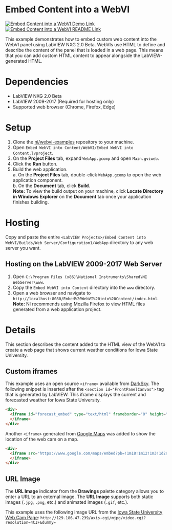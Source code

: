 # Embed Content into a WebVI
[![Embed Content into a WebVI Demo Link](https://img.shields.io/badge/Details-Demo_Link-green.svg)](https://ni.github.io/webvi-examples/Embed%20Content%20into%20Webvi/Builds/Web%20Server/Configuration1/WebApp/Main.html)
[![Embed Content into a WebVI README Link](https://img.shields.io/badge/Details-README_Link-orange.svg)](https://github.com/ni/webvi-examples/blob/master/Embed%20Content%20into%20Webvi/)

This example demonstrates how to embed custom web content into the WebVI panel using LabVIEW NXG 2.0 Beta. WebVIs use HTML to define and describe the content of the panel that is loaded in a web page. This means that you can add custom HTML content to appear alongside the LabVIEW-generated HTML.

# Dependencies
- LabVIEW NXG 2.0 Beta
- LabVIEW 2009-2017 (Required for hosting only)
- Supported web browser (Chrome, Firefox, Edge)

# Setup
1. Clone the [ni/webvi-examples](https://github.com/ni/webvi-examples) repository to your machine.
2. Open `Embed WebVI into Content/WebVI/Embed WebVI into Content.lvproject`.
3. On the **Project Files** tab, expand `WebApp.gcomp` and open `Main.gviweb`.
4. Click the **Run** button.
5. Build the web application.  
  a. On the **Project Files** tab, double-click `WebApp.gcomp` to open the web application component.  
  b. On the **Document** tab, click **Build**.  
**Note:** To view the build output on your machine, click **Locate Directory in Windows Explorer** on the **Document** tab once your application finishes building.
  
# Hosting
Copy and paste the entire `<LabVIEW Projects>/Embed Content into WebVI/Builds/Web Server/Configuration1/WebApp` directory to any web server you want.

## Hosting on the LabVIEW 2009-2017 Web Server
1. Open `C:\Program Files (x86)\National Instruments\Shared\NI WebServer\www`.
2. Copy the `Embed WebVI into Content` directory into the `www` directory.
3. Open a web browser and navigate to `http://localhost:8080/Embed%20WebVI%20into%20Content/index.html`.  
**Note:** NI recommends using Mozilla Firefox to view HTML files generated from a web application project. 


# Details
This section describes the content added to the HTML view of the WebVI to create a web page that shows current weather conditions for Iowa State University.

## Custom iframes
This example uses an open source `<iframe>` available from [DarkSky](https://blog.darksky.net/forecast-embeds/). The following snippet is inserted after the `<section id="FrontPanelCanvas">` tag that is generated by LabVIEW. This iframe displays the current and forecasted weather for Iowa State University.

```html
<div>
  <iframe id="forecast_embed" type="text/html" frameborder="0" height="245" width="50%" src="http://forecast.io/embed/#lat=42.025049&lon=-93.649156&name=Iowa State University">
  </iframe>
</div>
```

Another `<iframe>` generated from [Google Maps](https://developers.google.com/maps/documentation/embed/guide) was added to show the location of the web cam on a map.
```html
<div>
  <iframe src="https://www.google.com/maps/embed?pb=!1m18!1m12!1m3!1d2963.772216160839!2d-93.64865408435193!3d42.02661867921068!2m3!1f0!2f0!3f0!3m2!1i1024!2i768!4f13.1!3m3!1m2!1s0x87ee7a0a5e215b19%3A0xd7d8ed3aee6c49e8!2sIowa+State+University!5e0!3m2!1sen!2sus!4v1494614524319" width="500" height="375" frameborder="0" style="border:0" allowfullscreen="">
  </iframe>
</div>
```

## URL Image
The **URL Image** indicator from the **Drawings** palette category allows you to enter a URL to an external image. The **URL Image** supports both static images (`.jpg`, `.png`, etc.) and animated images (`.gif`, etc.).

This example uses the following image URL from the [Iowa State University Web Cam Page](http://www.fpm.iastate.edu/webcam/isucam/): `http://129.186.47.239/axis-cgi/mjpg/video.cgi?resolution=4CIF&dummy=`
